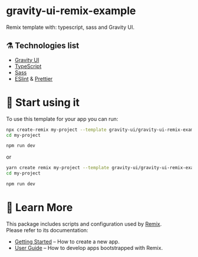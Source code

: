 # gravity-ui-remix-example

Remix template with: typescript, sass and Gravity UI.

## ⚗️ Technologies list

- [Gravity UI](https://gravity-ui.com/)
- [TypeScript](https://www.typescriptlang.org/)
- [Sass](https://sass-lang.com/)
- [ESlint](https://eslint.org/) & [Prettier](https://prettier.io/)

# 🚀 Start using it

To use this template for your app you can run:

```sh
npx create-remix my-project --template gravity-ui/gravity-ui-remix-example
cd my-project

npm run dev
```

or

```sh
yarn create remix my-project --template gravity-ui/gravity-ui-remix-example
cd my-project

npm run dev
```

# 📖 Learn More

This package includes scripts and configuration used by [Remix](https://remix.run/).\
Please refer to its documentation:

- [Getting Started](https://remix.run/docs/en/main/start/quickstart) – How to create a new app.
- [User Guide](https://remix.run/) – How to develop apps bootstrapped with Remix.
